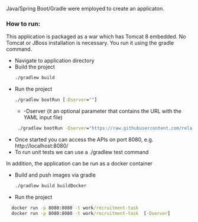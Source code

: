 Java/Spring Boot/Gradle were employed to create an applicaton. 
### How to run:
This application is packaged as a war which has Tomcat 8 embedded. No Tomcat or JBoss installation is necessary. You run it using the gradle command. 
* Navigate to application directory 
* Build the project
    ```cmd
   ./gradlew build
   ```
* Run the project 
   ```cmd
   ./gradlew bootRun [-Dserver=""]
   ```
  * -Dserver (it an optional parameter that contains the URL with the YAML input file)
   ```cmd
    ./gradlew bootRun -Dserver="https://raw.githubusercontent.com/relayr/pdm-test/master/sensors.yml" 
   ```
 * Once started you can access the APIs on port 8080, e.g. http://localhost:8080/
 * To run unit tests we can use a ./gradlew test  command
 
In addition, the application can be run as a docker container
* Build and push images via gradle
   ```cmd
   ./gradlew build buildDocker
   ```
* Run the project
 ```cmd
   docker run -p 8080:8080 -t work/recruitment-task 
   docker run -p 8080:8080 -t work/recruitment-task  [-Dserver]
  ```

 
